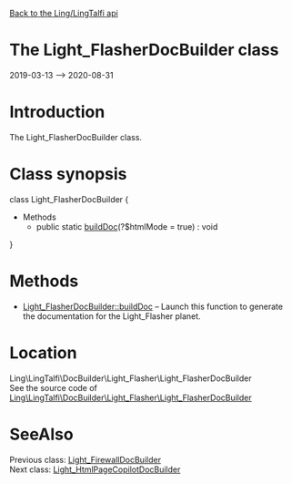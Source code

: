 [Back to the Ling/LingTalfi api](https://github.com/lingtalfi/LingTalfi/blob/master/doc/api/Ling/LingTalfi.md)



The Light_FlasherDocBuilder class
================
2019-03-13 --> 2020-08-31






Introduction
============

The Light_FlasherDocBuilder class.



Class synopsis
==============


class <span class="pl-k">Light_FlasherDocBuilder</span>  {

- Methods
    - public static [buildDoc](https://github.com/lingtalfi/LingTalfi/blob/master/doc/api/Ling/LingTalfi/DocBuilder/Light_Flasher/Light_FlasherDocBuilder/buildDoc.md)(?$htmlMode = true) : void

}






Methods
==============

- [Light_FlasherDocBuilder::buildDoc](https://github.com/lingtalfi/LingTalfi/blob/master/doc/api/Ling/LingTalfi/DocBuilder/Light_Flasher/Light_FlasherDocBuilder/buildDoc.md) &ndash; Launch this function to generate the documentation for the Light_Flasher planet.





Location
=============
Ling\LingTalfi\DocBuilder\Light_Flasher\Light_FlasherDocBuilder<br>
See the source code of [Ling\LingTalfi\DocBuilder\Light_Flasher\Light_FlasherDocBuilder](https://github.com/lingtalfi/LingTalfi/blob/master/DocBuilder/Light_Flasher/Light_FlasherDocBuilder.php)



SeeAlso
==============
Previous class: [Light_FirewallDocBuilder](https://github.com/lingtalfi/LingTalfi/blob/master/doc/api/Ling/LingTalfi/DocBuilder/Light_Firewall/Light_FirewallDocBuilder.md)<br>Next class: [Light_HtmlPageCopilotDocBuilder](https://github.com/lingtalfi/LingTalfi/blob/master/doc/api/Ling/LingTalfi/DocBuilder/Light_HtmlPageCopilot/Light_HtmlPageCopilotDocBuilder.md)<br>
